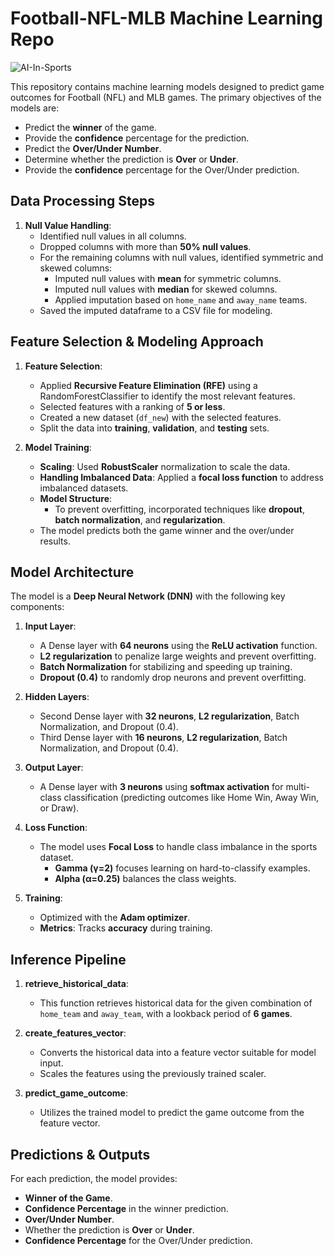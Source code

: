 # Football-NFL-MLB Machine Learning Repo

![AI-In-Sports](https://github.com/user-attachments/assets/19665445-6469-4a4f-8753-370da56e995e)


This repository contains machine learning models designed to predict game outcomes for Football (NFL) and MLB games. The primary objectives of the models are:

- Predict the **winner** of the game.
- Provide the **confidence** percentage for the prediction.
- Predict the **Over/Under Number**.
- Determine whether the prediction is **Over** or **Under**.
- Provide the **confidence** percentage for the Over/Under prediction.

## Data Processing Steps

1. **Null Value Handling**:
   - Identified null values in all columns.
   - Dropped columns with more than **50% null values**.
   - For the remaining columns with null values, identified symmetric and skewed columns:
     - Imputed null values with **mean** for symmetric columns.
     - Imputed null values with **median** for skewed columns.
     - Applied imputation based on `home_name` and `away_name` teams.
   - Saved the imputed dataframe to a CSV file for modeling.

## Feature Selection & Modeling Approach

1. **Feature Selection**:
   - Applied **Recursive Feature Elimination (RFE)** using a RandomForestClassifier to identify the most relevant features.
   - Selected features with a ranking of **5 or less**.
   - Created a new dataset (`df_new`) with the selected features.
   - Split the data into **training**, **validation**, and **testing** sets.

2. **Model Training**:
   - **Scaling**: Used **RobustScaler** normalization to scale the data.
   - **Handling Imbalanced Data**: Applied a **focal loss function** to address imbalanced datasets.
   - **Model Structure**: 
     - To prevent overfitting, incorporated techniques like **dropout**, **batch normalization**, and **regularization**.
   - The model predicts both the game winner and the over/under results.

## Model Architecture

The model is a **Deep Neural Network (DNN)** with the following key components:

1. **Input Layer**:
   - A Dense layer with **64 neurons** using the **ReLU activation** function.
   - **L2 regularization** to penalize large weights and prevent overfitting.
   - **Batch Normalization** for stabilizing and speeding up training.
   - **Dropout (0.4)** to randomly drop neurons and prevent overfitting.

2. **Hidden Layers**:
   - Second Dense layer with **32 neurons**, **L2 regularization**, Batch Normalization, and Dropout (0.4).
   - Third Dense layer with **16 neurons**, **L2 regularization**, Batch Normalization, and Dropout (0.4).

3. **Output Layer**:
   - A Dense layer with **3 neurons** using **softmax activation** for multi-class classification (predicting outcomes like Home Win, Away Win, or Draw).

4. **Loss Function**:
   - The model uses **Focal Loss** to handle class imbalance in the sports dataset. 
     - **Gamma (γ=2)** focuses learning on hard-to-classify examples.
     - **Alpha (α=0.25)** balances the class weights.

5. **Training**:
   - Optimized with the **Adam optimizer**.
   - **Metrics**: Tracks **accuracy** during training.

## Inference Pipeline

1. **retrieve_historical_data**:
   - This function retrieves historical data for the given combination of `home_team` and `away_team`, with a lookback period of **6 games**.

2. **create_features_vector**:
   - Converts the historical data into a feature vector suitable for model input.
   - Scales the features using the previously trained scaler.

3. **predict_game_outcome**:
   - Utilizes the trained model to predict the game outcome from the feature vector.

## Predictions & Outputs

For each prediction, the model provides:
- **Winner of the Game**.
- **Confidence Percentage** in the winner prediction.
- **Over/Under Number**.
- Whether the prediction is **Over** or **Under**.
- **Confidence Percentage** for the Over/Under prediction.
